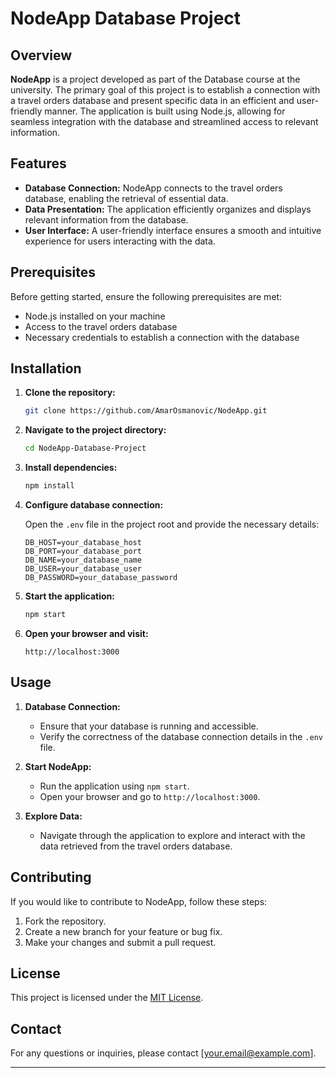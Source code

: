 # NodeApp Database Project

## Overview

**NodeApp** is a project developed as part of the Database course at the university. The primary goal of this project is to establish a connection with a travel orders database and present specific data in an efficient and user-friendly manner. The application is built using Node.js, allowing for seamless integration with the database and streamlined access to relevant information.

## Features

- **Database Connection:** NodeApp connects to the travel orders database, enabling the retrieval of essential data.
- **Data Presentation:** The application efficiently organizes and displays relevant information from the database.
- **User Interface:** A user-friendly interface ensures a smooth and intuitive experience for users interacting with the data.

## Prerequisites

Before getting started, ensure the following prerequisites are met:

- Node.js installed on your machine
- Access to the travel orders database
- Necessary credentials to establish a connection with the database

## Installation

1. **Clone the repository:**

    ```bash
    git clone https://github.com/AmarOsmanovic/NodeApp.git
    ```

2. **Navigate to the project directory:**

    ```bash
    cd NodeApp-Database-Project
    ```

3. **Install dependencies:**

    ```bash
    npm install
    ```

4. **Configure database connection:**

    Open the `.env` file in the project root and provide the necessary details:

    ```env
    DB_HOST=your_database_host
    DB_PORT=your_database_port
    DB_NAME=your_database_name
    DB_USER=your_database_user
    DB_PASSWORD=your_database_password
    ```

5. **Start the application:**

    ```bash
    npm start
    ```

6. **Open your browser and visit:**

    ```
    http://localhost:3000
    ```

## Usage

1. **Database Connection:**
   - Ensure that your database is running and accessible.
   - Verify the correctness of the database connection details in the `.env` file.

2. **Start NodeApp:**
   - Run the application using `npm start`.
   - Open your browser and go to `http://localhost:3000`.

3. **Explore Data:**
   - Navigate through the application to explore and interact with the data retrieved from the travel orders database.

## Contributing

If you would like to contribute to NodeApp, follow these steps:

1. Fork the repository.
2. Create a new branch for your feature or bug fix.
3. Make your changes and submit a pull request.

## License

This project is licensed under the [MIT License](LICENSE).

## Contact

For any questions or inquiries, please contact [your.email@example.com].

---
